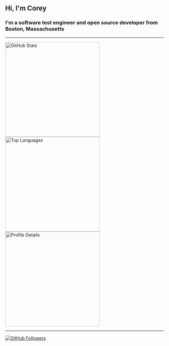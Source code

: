 ## Hi, I'm Corey

### I'm a software test engineer and open source developer from Boston, Massachusetts

----

<div align="left">
  <a href="https://github.com/cgoldberg">
    <img height="300px" src="https://github-readme-stats.vercel.app/api?username=cgoldberg&show_icons=true&include_all_commits=true&hide_rank=true&show=reviews&hide=contribs" alt="GitHub Stats" />
    <img height="300px" src="https://github-readme-stats.vercel.app/api/top-langs?username=cgoldberg&layout=compact" alt="Top Languages" />
  </a>
</div>

<div align="left">
  <a href="https://github.com/cgoldberg">
    <img height="300px" src="https://github-profile-summary-cards.vercel.app/api/cards/profile-details?username=cgoldberg" alt="Profile Details" />
  </a>
</div>

----

[![GitHub Followers](https://img.shields.io/github/followers/cgoldberg?label=Follow&style=social)](https://github.com/cgoldberg)
